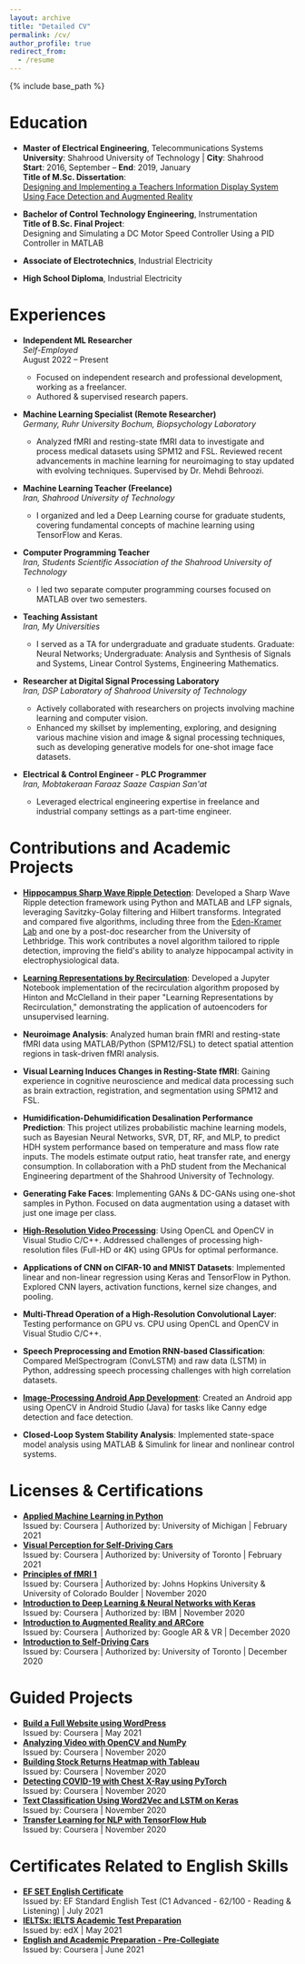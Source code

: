```yaml
---
layout: archive
title: "Detailed CV"
permalink: /cv/
author_profile: true
redirect_from:
  - /resume
---
```


{% include base_path %}

# Education

* **Master of Electrical Engineering**, Telecommunications Systems  
  **University**: Shahrood University of Technology | **City**: Shahrood  
  **Start**: 2016, September – **End**: 2019, January  
  **Title of M.Sc. Dissertation**:  
  [Designing and Implementing a Teachers Information Display System Using Face Detection and Augmented Reality](https://shahroodut.ac.ir/en/thesis/thesis.php?thid=TK690)

* **Bachelor of Control Technology Engineering**, Instrumentation    
  **Title of B.Sc. Final Project**:    
  Designing and Simulating a DC Motor Speed Controller Using a PID Controller in MATLAB
* **Associate of Electrotechnics**, Industrial Electricity
* **High School Diploma**, Industrial Electricity


# Experiences

* **Independent ML Researcher**  
  *Self-Employed*  
  August 2022 – Present  
  -	Focused on independent research and professional development, working as a freelancer.
  -	Authored & supervised research papers.

* **Machine Learning Specialist (Remote Researcher)**  
  *Germany, Ruhr University Bochum, Biopsychology Laboratory* 
  -	Analyzed fMRI and resting-state fMRI data to investigate and process medical datasets using SPM12 and FSL. Reviewed recent advancements in machine learning for neuroimaging to stay updated with evolving techniques. Supervised by Dr. Mehdi Behroozi.

* **Machine Learning Teacher (Freelance)**  
  *Iran, Shahrood University of Technology* 
  -	I organized and led a Deep Learning course for graduate students, covering fundamental concepts of machine learning using TensorFlow and Keras.

* **Computer Programming Teacher**  
  *Iran, Students Scientific Association of the Shahrood University of Technology* 
  -	I led two separate computer programming courses focused on MATLAB over two semesters.

* **Teaching Assistant**  
  *Iran, My Universities* 
  -	I served as a TA for undergraduate and graduate students. Graduate: Neural Networks; Undergraduate:  Analysis and Synthesis of Signals and Systems, Linear Control Systems, Engineering Mathematics.

* **Researcher at Digital Signal Processing Laboratory**  
  *Iran, DSP Laboratory of Shahrood University of Technology* 
  -	Actively collaborated with researchers on projects involving machine learning and computer vision.
  -	Enhanced my skillset by implementing, exploring, and designing various machine vision and image & signal processing techniques, such as developing generative models for one-shot image face datasets.

* **Electrical & Control Engineer - PLC Programmer**  
  *Iran, Mobtakeraan Faraaz Saaze Caspian San'at* 
  -	Leveraged electrical engineering expertise in freelance and industrial company settings as a part-time engineer.


# Contributions and Academic Projects

* **[Hippocampus Sharp Wave Ripple Detection](https://colab.research.google.com/drive/1eaP046Sz_EGbKcjHsWPC7Bk4N6wdZNDv)**: Developed a Sharp Wave Ripple detection framework using Python and MATLAB and LFP signals, leveraging Savitzky-Golay filtering and Hilbert transforms. Integrated and compared five algorithms, including three from the [Eden-Kramer Lab](https://github.com/Eden-Kramer-Lab) and one by a post-doc researcher from the University of Lethbridge. This work contributes a novel algorithm tailored to ripple detection, improving the field's ability to analyze hippocampal activity in electrophysiological data.

* **[Learning Representations by Recirculation](https://github.com/amingolnari/Learning-Representations-by-Recirculation)**: Developed a Jupyter Notebook implementation of the recirculation algorithm proposed by Hinton and McClelland in their paper "Learning Representations by Recirculation," demonstrating the application of autoencoders for unsupervised learning.

* **Neuroimage Analysis**: Analyzed human brain fMRI and resting-state fMRI data using MATLAB/Python (SPM12/FSL) to detect spatial attention regions in task-driven fMRI analysis.

* **Visual Learning Induces Changes in Resting-State fMRI**: Gaining experience in cognitive neuroscience and medical data processing such as brain extraction, registration, and segmentation using SPM12 and FSL. 

* **Humidification-Dehumidification Desalination Performance Prediction**: This project utilizes probabilistic machine learning models, such as Bayesian Neural Networks, SVR, DT, RF, and MLP, to predict HDH system performance based on temperature and mass flow rate inputs. The models estimate output ratio, heat transfer rate, and energy consumption. In collaboration with a PhD student from the Mechanical Engineering department of the Shahrood University of Technology.

* **Generating Fake Faces**: Implementing GANs & DC-GANs using one-shot samples in Python. Focused on data augmentation using a dataset with just one image per class.

* **[High-Resolution Video Processing](https://github.com/amingolnari/OpenCL-Video-Processing)**: Using OpenCL and OpenCV in Visual Studio C/C++. Addressed challenges of processing high-resolution files (Full-HD or 4K) using GPUs for optimal performance.

* **Applications of CNN on CIFAR-10 and MNIST Datasets**: Implemented linear and non-linear regression using Keras and TensorFlow in Python. Explored CNN layers, activation functions, kernel size changes, and pooling.

* **Multi-Thread Operation of a High-Resolution Convolutional Layer**: Testing performance on GPU vs. CPU using OpenCL and OpenCV in Visual Studio C/C++.

* **Speech Preprocessing and Emotion RNN-based Classification**: Compared MelSpectrogram (ConvLSTM) and raw data (LSTM) in Python, addressing speech processing challenges with high correlation datasets.

* **[Image-Processing Android App Development](https://github.com/amingolnari/Android-OpenCV)**: Created an Android app using OpenCV in Android Studio (Java) for tasks like Canny edge detection and face detection.

* **Closed-Loop System Stability Analysis**: Implemented state-space model analysis using MATLAB & Simulink for linear and nonlinear control systems.


# Licenses & Certifications

* **[Applied Machine Learning in Python](https://www.coursera.org/account/accomplishments/verify/NJDWHSEX2VWG)**  
  Issued by: Coursera | Authorized by: University of Michigan | February 2021
* **[Visual Perception for Self-Driving Cars](https://www.coursera.org/account/accomplishments/verify/6AQ7XCKGYFR5)**  
  Issued by: Coursera | Authorized by: University of Toronto | February 2021
* **[Principles of fMRI 1](https://www.coursera.org/account/accomplishments/verify/YDGEWC4P5HHA)**  
  Issued by: Coursera | Authorized by: Johns Hopkins University & University of Colorado Boulder | November 2020
* **[Introduction to Deep Learning & Neural Networks with Keras](https://www.coursera.org/account/accomplishments/verify/QTZ3AVN6M3YG)**  
  Issued by: Coursera | Authorized by: IBM | November 2020
* **[Introduction to Augmented Reality and ARCore](https://www.coursera.org/account/accomplishments/verify/ETVSVNBJUBQW)**  
  Issued by: Coursera | Authorized by: Google AR & VR | December 2020
* **[Introduction to Self-Driving Cars](https://www.coursera.org/account/accomplishments/verify/6AQ7XCKGYFR5)**  
  Issued by: Coursera | Authorized by: University of Toronto | December 2020

# Guided Projects

* **[Build a Full Website using WordPress](https://www.coursera.org/account/accomplishments/verify/SV3V33CQR6KQ)**  
  Issued by: Coursera | May 2021
* **[Analyzing Video with OpenCV and NumPy](https://www.coursera.org/account/accomplishments/verify/8MPPUJQLWADY)**  
  Issued by: Coursera | November 2020
* **[Building Stock Returns Heatmap with Tableau](https://www.coursera.org/account/accomplishments/verify/7AZZVL6G48Z6)**  
  Issued by: Coursera | November 2020
* **[Detecting COVID-19 with Chest X-Ray using PyTorch](https://www.coursera.org/account/accomplishments/verify/3K5QNESQDV6X)**  
  Issued by: Coursera | November 2020
* **[Text Classification Using Word2Vec and LSTM on Keras](https://www.coursera.org/account/accomplishments/verify/X4X9EC5DVMUA)**  
  Issued by: Coursera | November 2020
* **[Transfer Learning for NLP with TensorFlow Hub](https://www.coursera.org/account/accomplishments/verify/PR2R453PK22U)**  
  Issued by: Coursera | November 2020

# Certificates Related to English Skills

* **[EF SET English Certificate](https://www.efset.org/cert/UjRXy6)**  
  Issued by: EF Standard English Test (C1 Advanced - 62/100 - Reading & Listening) | July 2021
* **[IELTSx: IELTS Academic Test Preparation](https://courses.edx.org/certificates/c7f8c60484ad4010a9d804be0763dc25)**  
  Issued by: edX | May 2021
* **[English and Academic Preparation - Pre-Collegiate](https://www.coursera.org/account/accomplishments/verify/Y7APJSWQMXY4)**  
  Issued by: Coursera | June 2021
